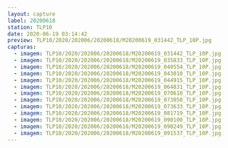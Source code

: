 ```yaml
---
layout: capture
label: 20200618
station: TLP10
date: 2020-06-19 03:14:42
preview: TLP10/2020/202006/20200618/M20200619_031442_TLP_10P.jpg
capturas:
  - imagem: TLP10/2020/202006/20200618/M20200619_031442_TLP_10P.jpg
  - imagem: TLP10/2020/202006/20200618/M20200619_035833_TLP_10P.jpg
  - imagem: TLP10/2020/202006/20200618/M20200619_040554_TLP_10P.jpg
  - imagem: TLP10/2020/202006/20200618/M20200619_043010_TLP_10P.jpg
  - imagem: TLP10/2020/202006/20200618/M20200619_044915_TLP_10P.jpg
  - imagem: TLP10/2020/202006/20200618/M20200619_064831_TLP_10P.jpg
  - imagem: TLP10/2020/202006/20200618/M20200619_070610_TLP_10P.jpg
  - imagem: TLP10/2020/202006/20200618/M20200619_073050_TLP_10P.jpg
  - imagem: TLP10/2020/202006/20200618/M20200619_073633_TLP_10P.jpg
  - imagem: TLP10/2020/202006/20200618/M20200619_081719_TLP_10P.jpg
  - imagem: TLP10/2020/202006/20200618/M20200619_090100_TLP_10P.jpg
  - imagem: TLP10/2020/202006/20200618/M20200619_090249_TLP_10P.jpg
  - imagem: TLP10/2020/202006/20200618/M20200619_091537_TLP_10P.jpg
---
```

